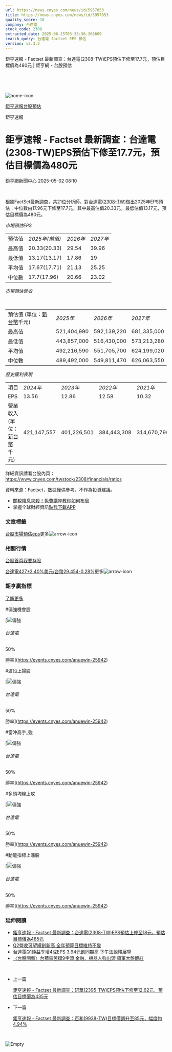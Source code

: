 ```yaml
---
url: https://news.cnyes.com/news/id/5957853
title: https://news.cnyes.com/news/id/5957853
quality_score: 10
company: 台達電
stock_code: 2308
extracted_date: 2025-06-25T03:35:36.366609
search_query: 台達電 factset EPS 預估
version: v3.3.2
---
```


鉅亨速報 - Factset 最新調查：台達電(2308-TW)EPS預估下修至17.7元，預估目標價為480元 | 鉅亨網 - 台股預估

‌

‌

![home-icon](/assets/icons/breadCrumb/symbol-icon-home.svg)

[鉅亨速報](/news/cat/anue_live)[台股預估](/news/cat/tw_forecast)

鉅亨速報

# 鉅亨速報 - Factset 最新調查：台達電(2308-TW)EPS預估下修至17.7元，預估目標價為480元

鉅亨網新聞中心 2025-05-02 08:10

‌

根據FactSet最新調查，共21位分析師，對台達電([2308-TW](https://www.cnyes.com/twstock/2308))做出2025年EPS預估：中位數由17.96元下修至17.7元，其中最高估值20.33元，最低估值13.17元，預估目標價為480元。

*市場預估EPS*

|  |  |  |  |
| --- | --- | --- | --- |
| 預估值 | *2025年(前值)* | *2026年* | *2027年* |
| 最高值 | 20.33(20.33) | 29.54 | 39.96 |
| 最低值 | 13.17(13.17) | 17.86 | 19 |
| 平均值 | 17.67(17.71) | 21.13 | 25.25 |
| 中位數 | 17.7(17.96) | 20.66 | 23.02 |

*市場預估營收*

‌

|  |  |  |  |
| --- | --- | --- | --- |
| 預估值 (單位：[新台幣](https://invest.cnyes.com/forex/detail/usdtwd)千元) | *2025年* | *2026年* | *2027年* |
| 最高值 | 521,404,990 | 592,139,220 | 681,335,000 |
| 最低值 | 443,857,000 | 516,430,000 | 573,213,280 |
| 平均值 | 492,216,590 | 551,705,700 | 624,199,020 |
| 中位數 | 489,492,000 | 549,811,470 | 626,063,550 |

*歷史獲利表現*

|  |  |  |  |  |
| --- | --- | --- | --- | --- |
| 項目 | *2024年* | *2023年* | *2022年* | *2021年* |
| EPS | 13.56 | 12.86 | 12.58 | 10.32 |
| 營業收入 (單位：[新台幣](https://invest.cnyes.com/forex/detail/usdtwd)千元) | 421,147,557 | 401,226,501 | 384,443,308 | 314,670,796 |

詳細資訊請看台股內頁：  
<https://www.cnyes.com/twstock/2308/financials/ratios>

資料來源：Factset，數據僅供參考，不作為投資建議。

* [關稅降息夾殺！免費講座教你如何布局](https://www.rsc.com.tw/Cnyes_RSC/SeminarBooking2025InvestmentOutlook.aspx?utm_source=anue&utm_medium=usstocks_end)
* 掌握全球財經資訊[點我下載APP](http://www.cnyes.com/app/?utm_source=mweb&utm_medium=HamMenuBanner&utm_campaign=fixed&utm_content=entr)

### 文章標籤

[台股](https://news.cnyes.com/tag/台股 "台股")[市場預估](https://news.cnyes.com/tag/市場預估 "市場預估")[eps](https://news.cnyes.com/tag/eps "eps")更多![arrow-icon](/assets/icons/arrows/arrow-down.svg)

### 相關行情

[台股首頁](https://www.cnyes.com/twstock)[我要存股](https://supr.link/8OHaU)

[台達電427+2.40%](https://www.cnyes.com/twstock/2308)[美元/台幣29.454-0.28%](https://invest.cnyes.com/forex/detail/USDTWD)更多![arrow-icon](/assets/icons/arrows/arrow-down.svg)

### 鉅亨贏指標

[了解更多](https://events.cnyes.com/anuewin-25942)

#偏強機會股

[![偏強](/assets/icons/win-indicator/long.svg)

###### 台達電

50%

勝率](https://events.cnyes.com/anuewin-25942)

#波段上揚股

[![偏強](/assets/icons/win-indicator/long.svg)

###### 台達電

50%

勝率](https://events.cnyes.com/anuewin-25942)

#當沖高手\_強

[![偏強](/assets/icons/win-indicator/long.svg)

###### 台達電

50%

勝率](https://events.cnyes.com/anuewin-25942)

#多頭均線上攻

[![偏強](/assets/icons/win-indicator/long.svg)

###### 台達電

50%

勝率](https://events.cnyes.com/anuewin-25942)

#動能指標上漲股

[![偏強](/assets/icons/win-indicator/long.svg)

###### 台達電

50%

勝率](https://events.cnyes.com/anuewin-25942)

### 延伸閱讀

* [鉅亨速報 - Factset 最新調查：台達電(2308-TW)EPS預估上修至18元，預估目標價為485元](/news/id/5957441)
* [Q2營收可望續創新高 全年預算目標維持不變](/news/id/5957022)
* [台達電Q1純益季增4成EPS 3.94元創同期高 下午法說釋展望](/news/id/5955776)
* [〈台股開盤〉台積電苦撐9字頭 金融、機器人強出頭 領軍大盤翻紅](/news/id/5955619)

‌

* 上一篇

  [鉅亨速報 - Factset 最新調查：研華(2395-TW)EPS預估下修至12.62元，預估目標價為435元](/news/id/5958474)
* 下一篇

  [鉅亨速報 - Factset 最新調查：百和(9938-TW)目標價調升至85元，幅度約4.94%](/news/id/5957505)

‌

![Empty](/assets/icons/skeleton/empty-image.svg)

‌